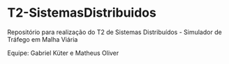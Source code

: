 # T2-SistemasDistribuidos
Repositório para realização do T2 de Sistemas Distribuídos - Simulador de Tráfego em Malha Viária

Equipe: Gabriel Küter e Matheus Oliver
